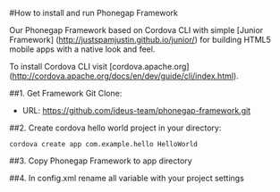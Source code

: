 #How to install and run Phonegap Framework

Our Phonegap Framework based on Cordova CLI with simple [Junior Framework] (http://justspamjustin.github.io/junior/) for building HTML5 mobile apps with a native look and feel.

To install Cordova CLI visit [cordova.apache.org] (http://cordova.apache.org/docs/en/dev/guide/cli/index.html).

##1. Get Framework
Git Clone:
- URL: https://github.com/ideus-team/phonegap-framework.git

##2. Create cordova hello world project in your directory:
```
cordova create app com.example.hello HelloWorld
```

##3. Copy Phonegap Framework to app directory

##4. In config.xml rename all variable with your project settings
